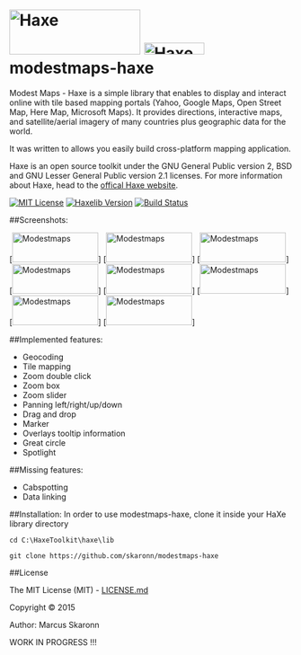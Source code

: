 # [<img src="https://raw.githubusercontent.com/skaronn/modestmaps-haxe/master/img/logo/modestmaps-logo.png" alt="Haxe" width="233" height="80">](http://modestmaps.com/) [<img src="https://raw.githubusercontent.com/skaronn/modestmaps-haxe/master/img/logo/haxe-logo.svg" alt="Haxe" width="107" height="21">](http://haxe.org) modestmaps-haxe

Modest Maps - Haxe is a simple library that enables to display and interact online with tile based mapping portals (Yahoo, Google Maps, Open Street Map, Here Map, Microsoft Maps).
It provides directions, interactive maps, and satellite/aerial imagery of many countries plus geographic data for the world.

It was written to allows you easily build cross-platform mapping application.

Haxe is an open source toolkit under the GNU General Public version 2, BSD and GNU Lesser General Public version 2.1 licenses. 
For more information about Haxe, head to the [offical Haxe website](http://haxe.org).

[![MIT License](https://img.shields.io/badge/license-MIT-blue.svg?style=flat)](LICENSE.md) 
[![Haxelib Version](https://img.shields.io/github/tag/openfl/openfl.svg?style=flat&label=haxelib)](http://lib.haxe.org/p/openfl) 
[![Build Status](https://img.shields.io/travis/openfl/openfl.svg?style=flat)](https://travis-ci.org/skaronn/modestmaps-haxe)

##Screenshots:

[<img src="https://raw.githubusercontent.com/skaronn/modestmaps-haxe/master/img/screenshot/basic-screenshot.png" alt="Modestmaps" width="153" height="53">]
[<img src="https://raw.githubusercontent.com/skaronn/modestmaps-haxe/master/img/screenshot/greatcircle-screenshot.png" alt="Modestmaps" width="153" height="53">]
[<img src="https://raw.githubusercontent.com/skaronn/modestmaps-haxe/master/img/screenshot/mapselector-screenshot.png" alt="Modestmaps" width="153" height="53">]
[<img src="https://raw.githubusercontent.com/skaronn/modestmaps-haxe/master/img/screenshot/markers-screenshot.png" alt="Modestmaps" width="153" height="53">]
[<img src="https://raw.githubusercontent.com/skaronn/modestmaps-haxe/master/img/screenshot/navigatorwindow-screenshot.png" alt="Modestmaps" width="153" height="53">]
[<img src="https://raw.githubusercontent.com/skaronn/modestmaps-haxe/master/img/screenshot/polygons-screenshot.png" alt="Modestmaps" width="153" height="53">]
[<img src="https://raw.githubusercontent.com/skaronn/modestmaps-haxe/master/img/screenshot/polylines-screenshot.png" alt="Modestmaps" width="153" height="53">]
[<img src="https://raw.githubusercontent.com/skaronn/modestmaps-haxe/master/img/screenshot/spotlight-screenshot.png" alt="Modestmaps" width="153" height="53">]

##Implemented features:
 * Geocoding
 * Tile mapping
 * Zoom double click
 * Zoom box
 * Zoom slider
 * Panning left/right/up/down
 * Drag and drop
 * Marker
 * Overlays tooltip information
 * Great circle
 * Spotlight

##Missing features:
 * Cabspotting
 * Data linking

##Installation:
In order to use modestmaps-haxe, clone it inside your HaXe library directory

	cd C:\HaxeToolkit\haxe\lib

	git clone https://github.com/skaronn/modestmaps-haxe

##License

The MIT License (MIT) - [LICENSE.md](LICENSE.md)

Copyright &copy; 2015

Author: Marcus Skaronn

WORK IN PROGRESS !!!
